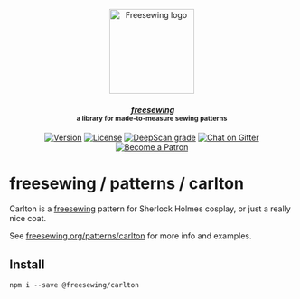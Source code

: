<p align="center">
  <a title="Go to freesewing.org" href="https://freesewing.org/"><img src="https://freesewing.org/img/logo/black.svg" align="center" width="150px" alt="Freesewing logo"/></a>
</p>
<h4 align="center"><em>&nbsp;<a title="Go to freesewing.org" href="https://freesewing.org/">freesewing</a></em>
<br><sup>a library for made-to-measure sewing patterns</sup>
</h4>
<p align="center">
  <a href="https://www.npmjs.com/package/@freesewing/carlton"><img src="https://badgen.net/npm/v/@freesewing/carlton" alt="Version"></a>
  <a href="https://www.npmjs.com/package/@freesewing/carlton"><img src="https://badgen.net/npm/license/@freesewing/carlton" alt="License"></a>
  <a href="https://deepscan.io/dashboard#view=project&tid=2114&pid=4730&bid=37767"><img src="https://deepscan.io/api/teams/2114/projects/4730/branches/37767/badge/grade.svg" alt="DeepScan grade"></a>
  <a href="https://gitter.im/freesewing/freesewing"><img src="https://badgen.net/badge/chat/on%20Gitter/cyan" alt="Chat on Gitter"></a>
  <a href="https://freesewing.org/patrons/join"><img src="https://badgen.net/badge/become/a%20Patron/FF5B77" alt="Become a Patron"></a>
</p>

# freesewing / patterns / carlton

Carlton is a [freesewing](https://github.com/freesewing/freesewing) pattern
for Sherlock Holmes cosplay, or just a really nice coat.

See [freesewing.org/patterns/carlton](https://freesewing.org/patterns/carlton)
for more info and examples.

## Install

```
npm i --save @freesewing/carlton
```
